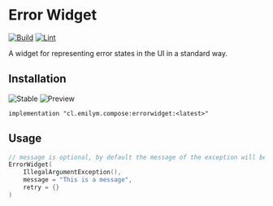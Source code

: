 # Error Widget
[![Build](https://github.com/ComposeComponents/ErrorWidget/actions/workflows/build-library.yml/badge.svg)](https://github.com/ComposeComponents/ErrorWidget/actions/workflows/build-libraru.yml)
[![Lint](https://github.com/ComposeComponents/ErrorWidget/actions/workflows/lint.yml/badge.svg)](https://github.com/ComposeComponents/ErrorWidget/actions/workflows/lint.yml)

A widget for representing error states in the UI in a standard way.

## Installation
![Stable](https://img.shields.io/github/v/release/ComposeComponents/ErrorWidget?label=Stable)
![Preview](https://img.shields.io/github/v/release/ComposeComponents/ErrorWidget?label=Preview&include_prereleases)

```
implementation "cl.emilym.compose:errorwidget:<latest>"
```

## Usage
```kotlin
// message is optional, by default the message of the exception will be used
ErrorWidget(
    IllegalArgumentException(),
    message = "This is a message",
    retry = {}
)
```